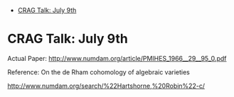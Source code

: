 -   [CRAG Talk: July 9th](#crag-talk-july-9th)














CRAG Talk: July 9th
===================

Actual Paper: <http://www.numdam.org/article/PMIHES_1966__29__95_0.pdf>

Reference: On the de Rham cohomology of algebraic varieties

<http://www.numdam.org/search/%22Hartshorne,%20Robin%22-c/>

